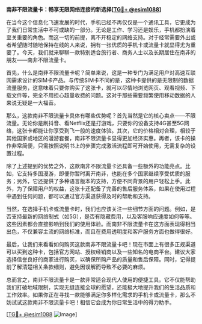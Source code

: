 **南非不限流量卡：畅享无限网络连接的新选择[[TG💪+ @esim1088](https://t.me/s/esim1088)]**

在当今这个信息化飞速发展的时代，手机已经不再仅仅是一个通讯工具，它更成为了我们日常生活中不可或缺的一部分。无论是工作、学习还是娱乐，手机都扮演着至关重要的角色。而这一切的前提，离不开稳定的网络支持。对于经常需要外出或者希望随时随地保持在线的人来说，拥有一张优质的手机卡或流量卡就显得尤为重要了。今天，我们就来聊聊一款特别适合旅行者、商务人士以及长期居住在南非的朋友——南非不限流量卡。

首先，什么是南非不限流量卡呢？简单来说，这是一种专门为满足用户对高速互联网需求设计的SIM卡产品。与传统SIM卡不同的是，这种卡提供的是无限制的数据流量服务，这意味着只要你购买了这张卡，就可以尽情地浏览网页、观看视频、下载文件等，完全不用担心超量收费的问题。这对于那些需要频繁使用移动数据的人来说无疑是一大福音。

那么，这款南非不限流量卡具体有哪些优势呢？首先当然是它的核心卖点——不限流量。无论你是刷抖音、看Netflix还是打游戏，只要你的设备支持4G甚至5G网络，这张卡都能让你享受到飞一般的速度体验。其次，它的价格相对合理，相较于其他国家或地区的漫游套餐，南非不限流量卡显得更加经济实惠。再者，该卡的操作非常简便，只需按照说明书上的步骤完成激活流程即可开始使用，无需复杂的设置过程。

除了上述提到的优势之外，这款南非不限流量卡还具备一些额外的功能亮点。比如，它支持多国漫游，即便你暂时离开南非，也能在多个国家继续享受优质的服务；另外，它还提供了多种语言版本的支持，方便不同背景的用户轻松上手。此外，为了保障用户的权益，这张卡还配备了完善的售后服务体系，如果在使用过程中遇到任何问题，都可以通过官方渠道获得及时的帮助和支持。

当然，在选择手机卡或流量卡时，我们也应该关注一些细节方面的问题。例如，是否支持最新的网络制式（如5G），是否有隐藏费用，以及客服响应速度如何等等。这些因素都会直接影响到我们的使用体验。而南非不限流量卡在这方面表现得相当出色，不仅兼容主流的网络标准，而且在费用透明度和客户服务方面也做得很好。

最后，让我们来看看如何购买这款南非不限流量卡吧！现在市面上有很多正规渠道可以买到这种卡，包括官方网站、授权经销商以及一些知名的电商平台。建议大家选择信誉良好的商家进行购买，以确保所购产品的质量和售后保障。同时，记得提前了解清楚相关条款细则，避免因误解而导致不必要的麻烦。

总而言之，南非不限流量卡是一款非常适合现代人使用的便捷工具。它不仅能帮助我们打破地域限制，实现无缝连接全球的愿望，还能极大地提升我们的生活品质和工作效率。如果你正在寻找一款能够满足你多样化需求的手机卡或流量卡，那么不妨试试这款南非不限流量卡吧！相信它会成为你日常生活中的得力助手。

[[TG💪+ @esim1088](https://t.me/s/esim1088) ![Image](https://i.postimg.cc/4NQfJmqS/Snipaste-2025-05-13-00-14-12.png)]